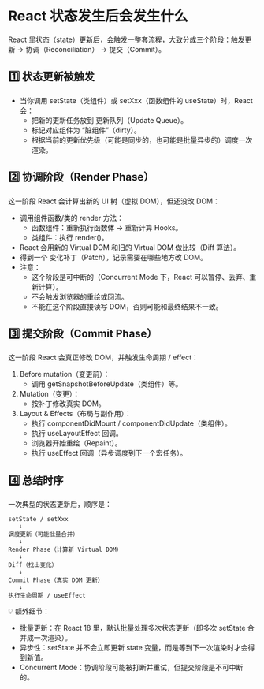 # React 状态发生后会发生什么

React 里状态（state）更新后，会触发一整套流程，大致分成三个阶段：触发更新 → 协调（Reconciliation） → 提交（Commit）。

## 1️⃣ 状态更新被触发

- 当你调用 setState（类组件）或 setXxx（函数组件的 useState）时，React 会：
  - 把新的更新任务放到 更新队列（Update Queue）。
  - 标记对应组件为 “脏组件”（dirty）。
  - 根据当前的更新优先级（可能是同步的，也可能是批量异步的）调度一次渲染。

## 2️⃣ 协调阶段（Render Phase）

这一阶段 React 会计算出新的 UI 树（虚拟 DOM），但还没改 DOM：

- 调用组件函数/类的 render 方法：
  - 函数组件：重新执行函数体 → 重新计算 Hooks。
  - 类组件：执行 render()。
- React 会用新的 Virtual DOM 和旧的 Virtual DOM 做比较（Diff 算法）。
- 得到一个 变化补丁（Patch），记录需要在哪些地方改 DOM。
- 注意：
  - 这个阶段是可中断的（Concurrent Mode 下，React 可以暂停、丢弃、重新计算）。
  - 不会触发浏览器的重绘或回流。
  - 不能在这个阶段直接读写 DOM，否则可能和最终结果不一致。

## 3️⃣ 提交阶段（Commit Phase）

这一阶段 React 会真正修改 DOM，并触发生命周期 / effect：

1. Before mutation（变更前）：
   - 调用 getSnapshotBeforeUpdate（类组件）等。
2. Mutation（变更）：
   - 按补丁修改真实 DOM。
3. Layout & Effects（布局与副作用）：
   - 执行 componentDidMount / componentDidUpdate（类组件）。
   - 执行 useLayoutEffect 回调。
   - 浏览器开始重绘（Repaint）。
   - 执行 useEffect 回调（异步调度到下一个宏任务）。

## 4️⃣ 总结时序

一次典型的状态更新后，顺序是：

```text
setState / setXxx
   ↓
调度更新（可能批量合并）
   ↓
Render Phase（计算新 Virtual DOM）
   ↓
Diff（找出变化）
   ↓
Commit Phase（真实 DOM 更新）
   ↓
执行生命周期 / useEffect
```

💡 额外细节：

- 批量更新：在 React 18 里，默认批量处理多次状态更新（即多次 setState 合并成一次渲染）。
- 异步性：setState 并不会立即更新 state 变量，而是等到下一次渲染时才会得到新值。
- Concurrent Mode：协调阶段可能被打断并重试，但提交阶段是不可中断的。
